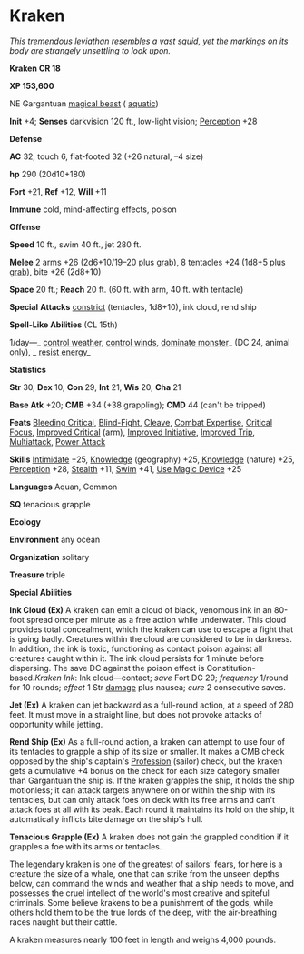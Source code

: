# Kraken

_This tremendous leviathan resembles a vast squid, yet the markings on its body are strangely unsettling to look upon._

**Kraken CR 18**

**XP 153,600**

NE Gargantuan [magical beast](creatureTypes.html#_magical-beast) ( [aquatic](creatureTypes.html#_aquatic-subtype))

**Init** +4; **Senses** darkvision 120 ft., low-light vision; [Perception](../skills/perception.html#_perception) +28

**Defense**

**AC** 32, touch 6, flat-footed 32 (+26 natural, –4 size)

**hp** 290 (20d10+180)

**Fort** +21, **Ref** +12, **Will** +11

**Immune** cold, mind-affecting effects, poison

**Offense**

**Speed** 10 ft., swim 40 ft., jet 280 ft.

**Melee** 2 arms +26 (2d6+10/19–20 plus [grab](universalMonsterRules.html#_grab)), 8 tentacles +24 (1d8+5 plus [grab](universalMonsterRules.html#_grab)), bite +26 (2d8+10)

**Space** 20 ft.; **Reach** 20 ft. (60 ft. with arm, 40 ft. with tentacle)

**Special**  **Attacks** [constrict](universalMonsterRules.html#_constrict) (tentacles, 1d8+10), ink cloud, rend ship

**Spell-Like Abilities** (CL 15th)

1/day—_ [control weather](../spells/controlWeather.html#_control-weather), [control winds](../spells/controlWinds.html#_control-winds), [dominate monster](../spells/dominateMonster.html#_dominate-monster)_ (DC 24, animal only), _ [resist energy](../spells/resistEnergy.html#_resist-energy)_

**Statistics**

**Str** 30, **Dex** 10, **Con** 29, **Int** 21, **Wis** 20, **Cha** 21

**Base Atk** +20; **CMB** +34 (+38 grappling); **CMD** 44 (can't be tripped)

**Feats** [Bleeding Critical](../feats.html#_bleeding-critical), [Blind-Fight](../feats.html#_blind-fight), [Cleave](../feats.html#_cleave), [Combat Expertise](../feats.html#_combat-expertise), [Critical Focus](../feats.html#_critical-focus), [Improved Critical](../feats.html#_improved-critical) (arm), [Improved Initiative](../feats.html#_improved-initiative), [Improved Trip](../feats.html#_improved-trip), [Multiattack](monsterFeats.html#_multiattack), [Power Attack](../feats.html#_power-attack)

**Skills** [Intimidate](../skills/intimidate.html#_intimidate) +25, [Knowledge](../skills/knowledge.html#_knowledge) (geography) +25, [Knowledge](../skills/knowledge.html#_knowledge) (nature) +25, [Perception](../skills/perception.html#_perception) +28, [Stealth](../skills/stealth.html#_stealth) +11, [Swim](../skills/swim.html#_swim) +41, [Use Magic Device](../skills/useMagicDevice.html#_use-magic-device) +25

**Languages** Aquan, Common

**SQ** tenacious grapple

**Ecology**

**Environment** any ocean

**Organization** solitary

**Treasure** triple

**Special Abilities**

**Ink Cloud (Ex)** A kraken can emit a cloud of black, venomous ink in an 80-foot spread once per minute as a free action while underwater. This cloud provides total concealment, which the kraken can use to escape a fight that is going badly. Creatures within the cloud are considered to be in darkness. In addition, the ink is toxic, functioning as contact poison against all creatures caught within it. The ink cloud persists for 1 minute before dispersing. The save DC against the poison effect is Constitution-based._Kraken Ink_: Ink cloud—contact; _save_ Fort DC 29; _frequency_ 1/round for 10 rounds; _effect_ 1 Str [damage](universalMonsterRules.html#_ability-damage-and-drain) plus nausea; _cure_ 2 consecutive saves.

**Jet (Ex)** A kraken can jet backward as a full-round action, at a speed of 280 feet. It must move in a straight line, but does not provoke attacks of opportunity while jetting.

**Rend Ship (Ex)** As a full-round action, a kraken can attempt to use four of its tentacles to grapple a ship of its size or smaller. It makes a CMB check opposed by the ship's captain's [Profession](../skills/profession.html#_profession) (sailor) check, but the kraken gets a cumulative +4 bonus on the check for each size category smaller than Gargantuan the ship is. If the kraken grapples the ship, it holds the ship motionless; it can attack targets anywhere on or within the ship with its tentacles, but can only attack foes on deck with its free arms and can't attack foes at all with its beak. Each round it maintains its hold on the ship, it automatically inflicts bite damage on the ship's hull.

**Tenacious Grapple (Ex)** A kraken does not gain the grappled condition if it grapples a foe with its arms or tentacles.

The legendary kraken is one of the greatest of sailors' fears, for here is a creature the size of a whale, one that can strike from the unseen depths below, can command the winds and weather that a ship needs to move, and possesses the cruel intellect of the world's most creative and spiteful criminals. Some believe krakens to be a punishment of the gods, while others hold them to be the true lords of the deep, with the air-breathing races naught but their cattle.

A kraken measures nearly 100 feet in length and weighs 4,000 pounds.

